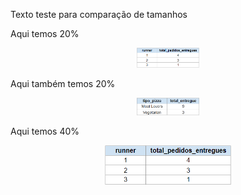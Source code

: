 Texto teste para comparação de tamanhos

Aqui temos 20%

<div align='center'>
    <img src="https://github.com/claudiaanjos/projetos-analise-dados/blob/main/projetos/projeto06/images/image09.png" width="20%"/>
</div>

Aqui também temos 20%

<div align='center'>
    <img src="https://github.com/claudiaanjos/projetos-analise-dados/blob/main/projetos/projeto06/images/image10.png" width="20%"/>
</div>

Aqui temos 40%

<div align='center'>
    <img src="https://github.com/claudiaanjos/projetos-analise-dados/blob/main/projetos/projeto06/images/image09.png" width="40%"/>
</div>
